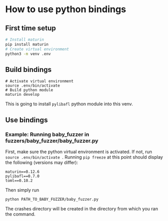 # How to use python bindings
## First time setup
```bash
# Install maturin
pip install maturin
# Create virtual environment
python3 -m venv .env
```
## Build bindings
```
# Activate virtual environment
source .env/bin/activate
# Build python module
maturin develop
```
This is going to install `pylibafl` python module into this venv. 

## Use bindings
### Example: Running baby_fuzzer in fuzzers/baby_fuzzer/baby_fuzzer.py
First, make sure the python virtual environment is activated. If not, run `source .env/bin/activate
`. Running `pip freeze` at this point should display the following (versions may differ):
```
maturin==0.12.6
pylibafl==0.7.0
toml==0.10.2
```
Then simply run
```
python PATH_TO_BABY_FUZZER/baby_fuzzer.py
```
The crashes directory will be created in the directory from which you ran the command.
